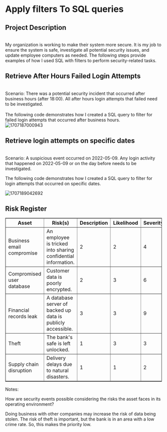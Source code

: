 <h1>Apply filters To SQL queries</h1>


<h2>Project Description</h2>
<br> My organization is working to make their system more secure. It is my job to ensure the system is safe, investigate all potential security issues, and update employee computers as needed. 
The following steps provide examples of how I used SQL with filters to perform security-related tasks.
<br/>
<h2>Retrieve After Hours Failed Login Attempts
</h2>
<br> Scenario: There was a potential security incident that occurred after business hours (after 18:00). All after hours login attempts that failed need to be investigated.</br>
<br>The following code demonstrates how I created a SQL query to filter for failed login attempts that occurred after business hours.<br>

<img src="https://github.com/JustinMills2024/Apply-filters-to-SQL-queries/assets/159082478/9e4121bb-1d3e-48d9-be19-133ea0f4aef3" alt="1707187000943">
<H2>Retrieve login attempts on specific dates</H2>
<br> Scenario: A suspicious event occurred on 2022-05-09. Any login activity that happened on 2022-05-09 or on the day before needs to be investigated.

The following code demonstrates how I created a SQL query to filter for login attempts that occurred on specific dates.</br>

<img src="https://github.com/JustinMills2024/Apply-filters-to-SQL-queries/assets/159082478/a5b742d9-9cc6-4e4c-9b92-a43b323ab511" alt="1707189042692">







<h2>Risk Register</h2>

   <table border="1">
  <tr>
    <th>Asset</th>
    <th>Risk(s)</th>
    <th>Description</th>
    <th>Likelihood</th>
    <th>Severity</th>
    <th>Priority</th>
  </tr>
  <tr>
    <td>Business email compromise</td>
    <td>An employee is tricked into sharing confidential information.</td>
    <td>2</td>
    <td>2</td>
    <td>4</td>
    <td>4</td>
  </tr>
  <tr>
    <td>Compromised user database</td>
    <td>Customer data is poorly encrypted.</td>
    <td>2</td>
    <td>3</td>
    <td>6</td>
    <td>6</td>
  </tr>
  <tr>
    <td>Financial records leak</td>
    <td>A database server of backed up data is publicly accessible.</td>
    <td>3</td>
    <td>3</td>
    <td>9</td>
    <td>9</td>
  </tr>
  <tr>
    <td>Theft</td>
    <td>The bank's safe is left unlocked.</td>
    <td>1</td>
    <td>3</td>
    <td>3</td>
    <td>3</td>
  </tr>
  <tr>
    <td>Supply chain disruption</td>
    <td>Delivery delays due to natural disasters.</td>
    <td>1</td>
    <td>1</td>
    <td>2</td>
    <td>2</td>
  </tr>
</table>
<p>Notes:</p>
<p>How are security events possible considering the risks the asset faces in its operating environment? 
  
  Doing business with other companies may increase the risk of data being stolen. The risk of theft is important, but the bank is in an area with a low crime rate. So, this makes the priority low.</p>
